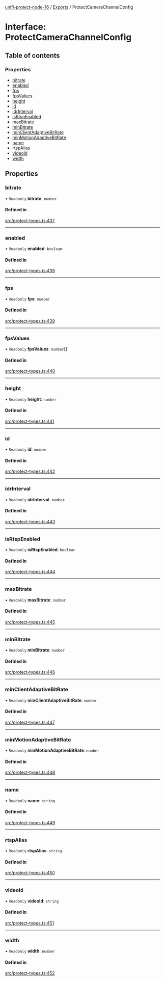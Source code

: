 [unifi-protect-node-16](../README.md) / [Exports](../modules.md) / ProtectCameraChannelConfig

# Interface: ProtectCameraChannelConfig

## Table of contents

### Properties

- [bitrate](ProtectCameraChannelConfig.md#bitrate)
- [enabled](ProtectCameraChannelConfig.md#enabled)
- [fps](ProtectCameraChannelConfig.md#fps)
- [fpsValues](ProtectCameraChannelConfig.md#fpsvalues)
- [height](ProtectCameraChannelConfig.md#height)
- [id](ProtectCameraChannelConfig.md#id)
- [idrInterval](ProtectCameraChannelConfig.md#idrinterval)
- [isRtspEnabled](ProtectCameraChannelConfig.md#isrtspenabled)
- [maxBitrate](ProtectCameraChannelConfig.md#maxbitrate)
- [minBitrate](ProtectCameraChannelConfig.md#minbitrate)
- [minClientAdaptiveBitRate](ProtectCameraChannelConfig.md#minclientadaptivebitrate)
- [minMotionAdaptiveBitRate](ProtectCameraChannelConfig.md#minmotionadaptivebitrate)
- [name](ProtectCameraChannelConfig.md#name)
- [rtspAlias](ProtectCameraChannelConfig.md#rtspalias)
- [videoId](ProtectCameraChannelConfig.md#videoid)
- [width](ProtectCameraChannelConfig.md#width)

## Properties

### bitrate

• `Readonly` **bitrate**: `number`

#### Defined in

[src/protect-types.ts:437](https://github.com/StranskyTeam/unifi-protect-node-16/blob/f46c6ad/src/protect-types.ts#L437)

___

### enabled

• `Readonly` **enabled**: `boolean`

#### Defined in

[src/protect-types.ts:438](https://github.com/StranskyTeam/unifi-protect-node-16/blob/f46c6ad/src/protect-types.ts#L438)

___

### fps

• `Readonly` **fps**: `number`

#### Defined in

[src/protect-types.ts:439](https://github.com/StranskyTeam/unifi-protect-node-16/blob/f46c6ad/src/protect-types.ts#L439)

___

### fpsValues

• `Readonly` **fpsValues**: `number`[]

#### Defined in

[src/protect-types.ts:440](https://github.com/StranskyTeam/unifi-protect-node-16/blob/f46c6ad/src/protect-types.ts#L440)

___

### height

• `Readonly` **height**: `number`

#### Defined in

[src/protect-types.ts:441](https://github.com/StranskyTeam/unifi-protect-node-16/blob/f46c6ad/src/protect-types.ts#L441)

___

### id

• `Readonly` **id**: `number`

#### Defined in

[src/protect-types.ts:442](https://github.com/StranskyTeam/unifi-protect-node-16/blob/f46c6ad/src/protect-types.ts#L442)

___

### idrInterval

• `Readonly` **idrInterval**: `number`

#### Defined in

[src/protect-types.ts:443](https://github.com/StranskyTeam/unifi-protect-node-16/blob/f46c6ad/src/protect-types.ts#L443)

___

### isRtspEnabled

• `Readonly` **isRtspEnabled**: `boolean`

#### Defined in

[src/protect-types.ts:444](https://github.com/StranskyTeam/unifi-protect-node-16/blob/f46c6ad/src/protect-types.ts#L444)

___

### maxBitrate

• `Readonly` **maxBitrate**: `number`

#### Defined in

[src/protect-types.ts:445](https://github.com/StranskyTeam/unifi-protect-node-16/blob/f46c6ad/src/protect-types.ts#L445)

___

### minBitrate

• `Readonly` **minBitrate**: `number`

#### Defined in

[src/protect-types.ts:446](https://github.com/StranskyTeam/unifi-protect-node-16/blob/f46c6ad/src/protect-types.ts#L446)

___

### minClientAdaptiveBitRate

• `Readonly` **minClientAdaptiveBitRate**: `number`

#### Defined in

[src/protect-types.ts:447](https://github.com/StranskyTeam/unifi-protect-node-16/blob/f46c6ad/src/protect-types.ts#L447)

___

### minMotionAdaptiveBitRate

• `Readonly` **minMotionAdaptiveBitRate**: `number`

#### Defined in

[src/protect-types.ts:448](https://github.com/StranskyTeam/unifi-protect-node-16/blob/f46c6ad/src/protect-types.ts#L448)

___

### name

• `Readonly` **name**: `string`

#### Defined in

[src/protect-types.ts:449](https://github.com/StranskyTeam/unifi-protect-node-16/blob/f46c6ad/src/protect-types.ts#L449)

___

### rtspAlias

• `Readonly` **rtspAlias**: `string`

#### Defined in

[src/protect-types.ts:450](https://github.com/StranskyTeam/unifi-protect-node-16/blob/f46c6ad/src/protect-types.ts#L450)

___

### videoId

• `Readonly` **videoId**: `string`

#### Defined in

[src/protect-types.ts:451](https://github.com/StranskyTeam/unifi-protect-node-16/blob/f46c6ad/src/protect-types.ts#L451)

___

### width

• `Readonly` **width**: `number`

#### Defined in

[src/protect-types.ts:452](https://github.com/StranskyTeam/unifi-protect-node-16/blob/f46c6ad/src/protect-types.ts#L452)

